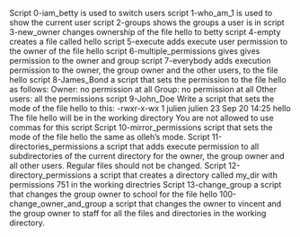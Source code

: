  Script  0-iam_betty is used to switch users
script 1-who_am_1 is used to show the current user
script 2-groups shows the groups a user is in
script 3-new_owner changes ownership of the file hello to betty
script 4-empty creates a file called hello
script 5-execute adds execute user permission to the owner of the file hello
script 6-multiple_permissions gives gives permission to the owner and group
script 7-everybody adds execution permission to the owner, the group owner and the other users, to the file hello
script 8-James_Bond a script that sets the permission to the file hello as follows:
Owner: no permission at all
Group: no permission at all
Other users: all the permissions
script 9-John_Doe Write a script that sets the mode of the file hello to this:
-rwxr-x-wx 1 julien julien 23 Sep 20 14:25 hello
The file hello will be in the working directory
You are not allowed to use commas for this script
Script 10-mirror_permissions  script that sets the mode of the file hello the same as olleh’s mode.
Script 11-directories_permissions a script that adds execute permission to all subdirectories of the current directory for the owner, the group owner and all other users. Regular files should not be changed.
Script 12-directory_permissions a script that creates a directory called my_dir with permissions 751 in the working directries
Script 13-change_group a script that changes the group owner to school for the file hello
100-change_owner_and_group a script that changes the owner to vincent and the group owner to staff for all the files and directories in the working directory.
